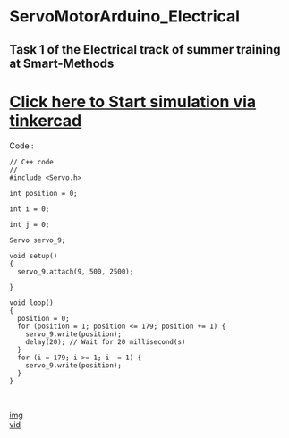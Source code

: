 # ServoMotorArduino_Electrical
## Task 1 of the Electrical track of summer training at Smart-Methods


# [Click here to Start simulation via tinkercad](https://www.tinkercad.com/things/bc3J3yHT5mv-exquisite-kasi-gogo)

Code :

```
// C++ code
//
#include <Servo.h>

int position = 0;

int i = 0;

int j = 0;

Servo servo_9;

void setup()
{
  servo_9.attach(9, 500, 2500);

}

void loop()
{
  position = 0;
  for (position = 1; position <= 179; position += 1) {
    servo_9.write(position);
    delay(20); // Wait for 20 millisecond(s)
  }
  for (i = 179; i >= 1; i -= 1) {
    servo_9.write(position);
  }
}
```
</br>

[img](Circuit.png)
</br>
[vid](Circuit_designKasi-Gogo_Tinkercad.mp4)
</br>
